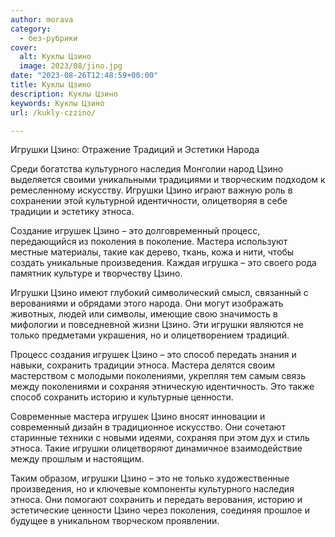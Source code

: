 ```yaml
---
author: morava
category:
  - без-рубрики
cover:
  alt: Куклы Цзино
  image: 2023/08/jino.jpg
date: "2023-08-26T12:48:59+00:00"
title: Куклы Цзино
description: Куклы Цзино
keywords: Куклы Цзино
url: /kukly-czzino/

---
```

Игрушки Цзино: Отражение Традиций и Эстетики Народа

Среди богатства культурного наследия Монголии народ Цзино выделяется своими уникальными традициями и творческим подходом к ремесленному искусству. Игрушки Цзино играют важную роль в сохранении этой культурной идентичности, олицетворяя в себе традиции и эстетику этноса.

Создание игрушек Цзино – это долговременный процесс, передающийся из поколения в поколение. Мастера используют местные материалы, такие как дерево, ткань, кожа и нити, чтобы создать уникальные произведения. Каждая игрушка – это своего рода памятник культуре и творчеству Цзино.

Игрушки Цзино имеют глубокий символический смысл, связанный с верованиями и обрядами этого народа. Они могут изображать животных, людей или символы, имеющие свою значимость в мифологии и повседневной жизни Цзино. Эти игрушки являются не только предметами украшения, но и олицетворением традиций.

Процесс создания игрушек Цзино – это способ передать знания и навыки, сохранить традиции этноса. Мастера делятся своим мастерством с молодыми поколениями, укрепляя тем самым связь между поколениями и сохраняя этническую идентичность. Это также способ сохранить историю и культурные ценности.

Современные мастера игрушек Цзино вносят инновации и современный дизайн в традиционное искусство. Они сочетают старинные техники с новыми идеями, сохраняя при этом дух и стиль этноса. Такие игрушки олицетворяют динамичное взаимодействие между прошлым и настоящим.

Таким образом, игрушки Цзино – это не только художественные произведения, но и ключевые компоненты культурного наследия этноса. Они помогают сохранить и передать верования, историю и эстетические ценности Цзино через поколения, соединяя прошлое и будущее в уникальном творческом проявлении.
